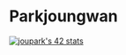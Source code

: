 

# Parkjoungwan&nbsp;
[![joupark's 42 stats](https://badge42.vercel.app/api/v2/clin775k2006508juufxc5dub/stats?cursusId=21&coalitionId=87)](https://github.com/JaeSeoKim/badge42)

